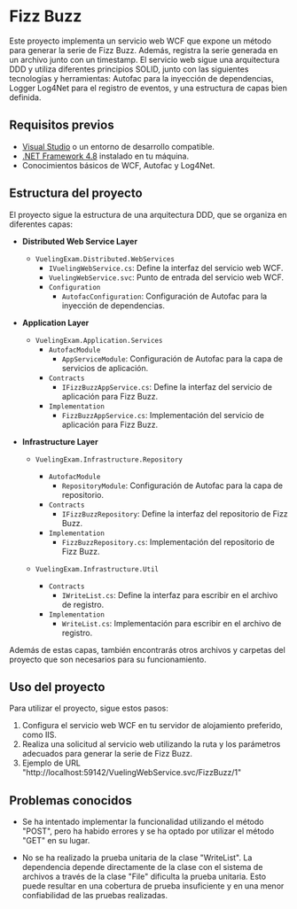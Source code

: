 # Fizz Buzz

Este proyecto implementa un servicio web WCF que expone un método para generar la serie de Fizz Buzz. Además, registra la serie generada en un archivo junto con un timestamp. El servicio web sigue una arquitectura DDD y utiliza diferentes principios SOLID, junto con las siguientes tecnologías y herramientas: Autofac para la inyección de dependencias, Logger Log4Net para el registro de eventos, y una estructura de capas bien definida.

## Requisitos previos

- [Visual Studio](https://visualstudio.microsoft.com/) o un entorno de desarrollo compatible.
- [.NET Framework 4.8](https://dotnet.microsoft.com/download) instalado en tu máquina.
- Conocimientos básicos de WCF, Autofac y Log4Net.

## Estructura del proyecto

El proyecto sigue la estructura de una arquitectura DDD, que se organiza en diferentes capas:

- **Distributed Web Service Layer**
  - `VuelingExam.Distributed.WebServices`
    - `IVuelingWebService.cs`: Define la interfaz del servicio web WCF.
    - `VuelingWebService.svc`: Punto de entrada del servicio web WCF.
    - `Configuration`
      - `AutofacConfiguration`: Configuración de Autofac para la inyección de dependencias.

- **Application Layer**
  - `VuelingExam.Application.Services`
    - `AutofacModule`
      - `AppServiceModule`: Configuración de Autofac para la capa de servicios de aplicación.
    - `Contracts`
      - `IFizzBuzzAppService.cs`: Define la interfaz del servicio de aplicación para Fizz Buzz.
    - `Implementation`
      - `FizzBuzzAppService.cs`: Implementación del servicio de aplicación para Fizz Buzz.

- **Infrastructure Layer**
  - `VuelingExam.Infrastructure.Repository`
    - `AutofacModule`
      - `RepositoryModule`: Configuración de Autofac para la capa de repositorio.
    - `Contracts`
      - `IFizzBuzzRepository`: Define la interfaz del repositorio de Fizz Buzz.
    - `Implementation`
      - `FizzBuzzRepository.cs`: Implementación del repositorio de Fizz Buzz.

  - `VuelingExam.Infrastructure.Util`
    - `Contracts`
      - `IWriteList.cs`: Define la interfaz para escribir en el archivo de registro.
    - `Implementation`
      - `WriteList.cs`: Implementación para escribir en el archivo de registro.

Además de estas capas, también encontrarás otros archivos y carpetas del proyecto que son necesarios para su funcionamiento.

## Uso del proyecto

Para utilizar el proyecto, sigue estos pasos:

1. Configura el servicio web WCF en tu servidor de alojamiento preferido, como IIS.
2. Realiza una solicitud al servicio web utilizando la ruta y los parámetros adecuados para generar la serie de Fizz Buzz.
3. Ejemplo de URL "http://localhost:59142/VuelingWebService.svc/FizzBuzz/1"


## Problemas conocidos

- Se ha intentado implementar la funcionalidad utilizando el método "POST", pero ha habido errores y se ha optado por utilizar el método "GET" en su lugar.

- No se ha realizado la prueba unitaria de la clase "WriteList". La dependencia depende directamente de la clase con el sistema de archivos a través de la clase "File" dificulta la prueba unitaria. Esto puede resultar en una cobertura de prueba insuficiente y en una menor confiabilidad de las pruebas realizadas.



